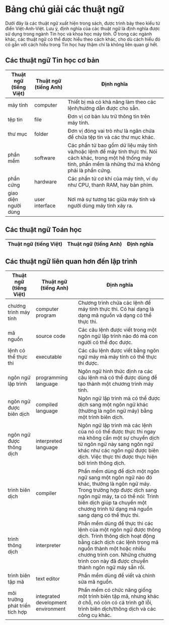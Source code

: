 # Bảng chú giải các thuật ngữ
Dưới đây là các thuật ngữ xuất hiện trong sách, được trình bày theo kiểu từ điển Việt-Anh-Việt.
Lưu ý, định nghĩa của các thuật ngữ là định nghĩa được sử dụng trong ngành Tin học và khoa học máy tính.
Ở trong các ngành khác, các thuật ngữ có thể được hiểu theo cách khác, cho dù cách hiểu đó
có gần với cách hiểu trong Tin học hay thậm chí là không liên quan gì hết.

## Các thuật ngữ Tin học cơ bản
|Thuật ngữ (tiếng Việt)|Thuật ngữ (tiếng Anh)|Định nghĩa|
|          ---         |         ---         |    ---   |
| máy tính | computer | Thiết bị mà có khả năng làm theo các lệnh/hướng dẫn được cho sẵn. |
| tệp tin | file | Đơn vị cơ bản lưu trữ thông tin trên máy tính. |
| thư mục | folder | Đơn vị đóng vai trò như là ngăn chứa để chứa tệp tin và các thư mục khác. |
| phần mềm | software | Các phần tử bao gồm dữ liệu máy tính và/hoặc lệnh để máy tính thực thi. Nói cách khác, trong một hệ thống máy tính, phần mềm là những thứ mà không phải là phần cứng. |
| phần cứng | hardware | Các phần tử cơ khí của máy tính, ví dụ như CPU, thanh RAM, hay bàn phím. |
| giao diện người dùng | user interface | Nơi mà sự tương tác giữa máy tính và người dùng máy tính xảy ra. |

## Các thuật ngữ Toán học
|Thuật ngữ (tiếng Việt)|Thuật ngữ (tiếng Anh)|Định nghĩa|
|          ---         |         ---         |    ---   |

## Các thuật ngữ liên quan hơn đến lập trình
|Thuật ngữ (tiếng Việt)|Thuật ngữ (tiếng Anh)|Định nghĩa|
|          ---         |         ---         |    ---   |
| chương trình máy tính | computer program | Chương trình chứa các lệnh để máy tính thực thi. Có hai dạng là dạng mã nguồn và dạng có thể thực thi. |
| mã nguồn | source code | Các câu lệnh được viết trong một ngôn ngữ lập trình nào đó mà con người có thể đọc được. |
| lệnh có thể thực thi | executable | Các câu lệnh được viết bằng ngôn ngữ máy mà máy tính có thể thực thi được. |
| ngôn ngữ lập trình | programming language | Ngôn ngữ hình thức định ra các câu lệnh mà có thể được dùng để tạo thành một chương trình máy tính. |
| ngôn ngữ được biên dịch | compiled language | Ngôn ngữ lập trình mà có thể được dịch sang một ngôn ngữ khác (thường là ngôn ngữ máy) bằng một trình biên dịch. |
| ngôn ngữ được thông dịch | interpreted language | Ngôn ngữ lập trình mà các lệnh của nó có thể được thực thi ngay mà không cần một sự chuyển dịch từ ngôn ngữ này sang ngôn ngữ khác như các ngôn ngữ được biên dịch. Việc thực thi được thực hiện bởi trình thông dịch. |
| trình biên dịch | compiler | Phần mềm dùng để dịch một ngôn ngữ sang một ngôn ngữ nào đó khác, thường là ngôn ngữ máy. Trong trường hợp được dịch sang ngôn ngữ máy, ta có thể nói: Trình biên dịch giúp ta chuyển một chương trình từ dạng mã nguồn sang dạng có thể thực thi. |
| trình thông dịch | interpreter | Phần mềm dùng để thực thi các lệnh của một ngôn ngữ được thông dịch. Trình thông dịch hoạt động bằng cách dịch các lệnh trong mã nguồn thành một hoặc nhiều chương trình con. Những chương trình con này đã được chuyển thành ngôn ngữ máy sẵn rồi. |
| trình biên tập mã | text editor | Phần mềm dùng để viết và chỉnh sửa mã nguồn. |
| môi trường phát triển tích hợp | integrated development environment | Phần mềm có chức năng giống một trình biên tập mã, nhưng khác ở chỗ, nó còn có cả trình gỡ lỗi, trình biên dịch/thông dịch và các công cụ khác. |

